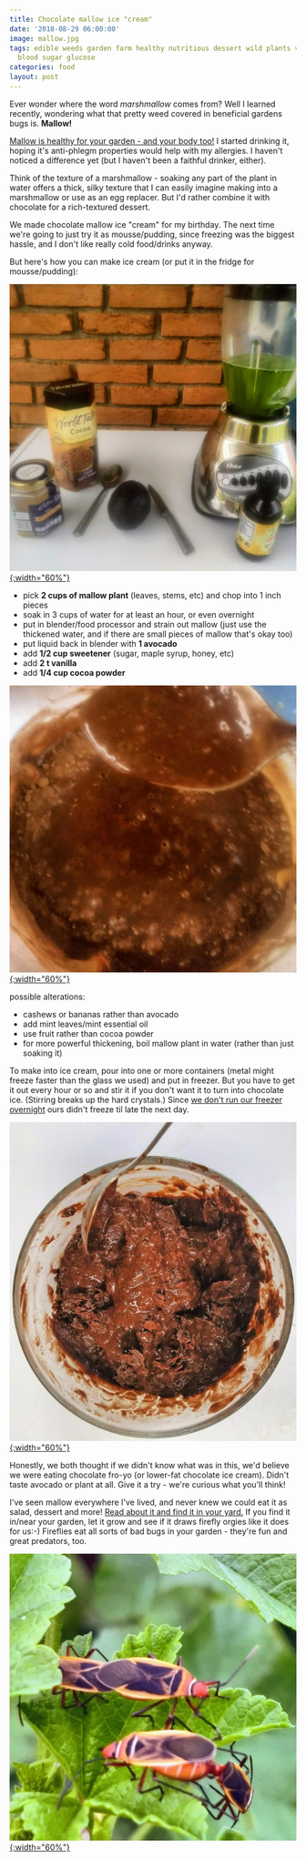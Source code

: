```yaml
---
title: Chocolate mallow ice "cream"
date: '2018-08-29 06:00:00'
image: mallow.jpg
tags: edible weeds garden farm healthy nutritious dessert wild plants vegan ice cream
  blood sugar glucose
categories: food
layout: post
---
```


Ever wonder where the word *marshmallow* comes from? Well I learned recently, wondering what that pretty weed covered in beneficial gardens bugs is. **Mallow!**

[Mallow is healthy for your garden - and your body too!](https://www.gardeningknowhow.com/ornamental/flowers/common-mallow/growing-common-mallow.htm) I started drinking it, hoping it's anti-phlegm properties would help with my allergies. I haven't noticed a difference yet (but I haven't been a faithful drinker, either).

Think of the texture of a marshmallow - soaking any part of the plant in water offers a thick, silky texture that I can easily imagine making into a marshmallow or use as an egg replacer. But I'd rather combine it with chocolate for a rich-textured dessert.

We made chocolate mallow ice "cream" for my birthday. The next time we're going to just try it as mousse/pudding, since freezing was the biggest hassle, and I don't like really cold food/drinks anyway.

But here's how you can make ice cream (or put it in the fridge for mousse/pudding):

[![](/images/mallow_ice_cream_.jpg){:width="60%"}](/images/mallow_ice_cream.jpg)

* pick **2 cups of mallow plant** (leaves, stems, etc) and chop into 1 inch pieces
* soak in 3 cups of water for at least an hour, or even overnight
* put in blender/food processor and strain out mallow (just use the thickened water, and if there are small pieces of mallow that's okay too)
* put liquid back in blender with **1 avocado**
* add **1/2 cup sweetener** (sugar, maple syrup, honey, etc)
* add **2 t vanilla**
* add **1/4 cup cocoa powder**

[![](/images/mallow_ice_cream2_.jpg){:width="60%"}](/images/mallow_ice_cream2.jpg)

possible alterations: 
* cashews or bananas rather than avocado
* add mint leaves/mint essential oil
* use fruit rather than cocoa powder
* for more powerful thickening, boil mallow plant in water (rather than just soaking it)

To make into ice cream, pour into one or more containers (metal might freeze faster than the glass we used) and put in freezer. But you have to get it out every hour or so and stir it if you don't want it to turn into chocolate ice. (Stirring breaks up the hard crystals.) Since [we don't run our freezer overnight](https://reverdecer.annalisagross.com/2018/07/20/electricity/) ours didn't freeze til late the next day.

[![](/images/mallow_ice_cream3_.jpg){:width="60%"}](/images/mallow_ice_cream3.jpg)


Honestly, we both thought if we didn't know what was in this, we'd believe we were eating chocolate fro-yo (or lower-fat chocolate ice cream). Didn't taste avocado or plant at all. Give it a try - we're curious what you'll think!

I've seen mallow everywhere I've lived, and never knew we could eat it as salad, dessert and more! [Read about it and find it in your yard.](http://www.ediblewildfood.com/mallow.aspx) If you find it in/near your garden, let it grow and see if it draws firefly orgies like it does for us:-) Fireflies eat all sorts of bad bugs in your garden - they're fun and great predators, too.

[![](/images/bugs2_.jpg){:width="60%"}](/images/bugs2.jpg)